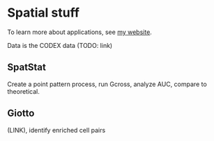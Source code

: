 # Spatial stuff

To learn more about applications, see [my website](morganoneka.github.io/).

Data is the CODEX data (TODO: link)

## SpatStat
Create a point pattern process, run Gcross, analyze AUC, compare to theoretical.

## Giotto
(LINK), identify enriched cell pairs
